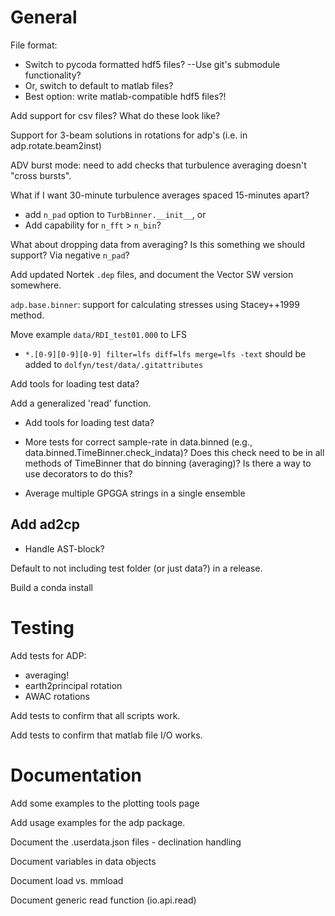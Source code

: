 General
=======

File format:
- Switch to pycoda formatted hdf5 files? --Use git's submodule functionality?
- Or, switch to default to matlab files?
- Best option: write matlab-compatible hdf5 files?!

Add support for csv files? What do these look like?

Support for 3-beam solutions in rotations for adp's (i.e. in adp.rotate.beam2inst)

ADV burst mode: need to add checks that turbulence averaging doesn't "cross bursts".

What if I want 30-minute turbulence averages spaced 15-minutes apart?
  - add `n_pad` option to `TurbBinner.__init__`, or
  - Add capability for `n_fft` > `n_bin`?

What about dropping data from averaging? Is this something we should support? Via negative `n_pad`?

Add updated Nortek ``.dep`` files, and document the Vector SW version somewhere.

``adp.base.binner``: support for calculating stresses using Stacey++1999 method.

Move example ``data/RDI_test01.000`` to LFS

- ``*.[0-9][0-9][0-9] filter=lfs diff=lfs merge=lfs -text`` should be added to ``dolfyn/test/data/.gitattributes``

Add tools for loading test data?

Add a generalized 'read' function.

- Add tools for loading test data?

- More tests for correct sample-rate in data.binned (e.g., data.binned.TimeBinner.check_indata)? Does this check need to be in all methods of TimeBinner that do binning (averaging)? Is there a way to use decorators to do this?

- Average multiple GPGGA strings in a single ensemble

Add ad2cp
---------------
- Handle AST-block?

Default to not including test folder (or just data?) in a release.

Build a conda install

Testing
======

Add tests for ADP:

- averaging!
- earth2principal rotation
- AWAC rotations

Add tests to confirm that all scripts work.

Add tests to confirm that matlab file I/O works.

Documentation
====

Add some examples to the plotting tools page

Add usage examples for the adp package.

Document the .userdata.json files
    - declination handling

Document variables in data objects

Document load vs. mmload

Document generic read function (io.api.read)
